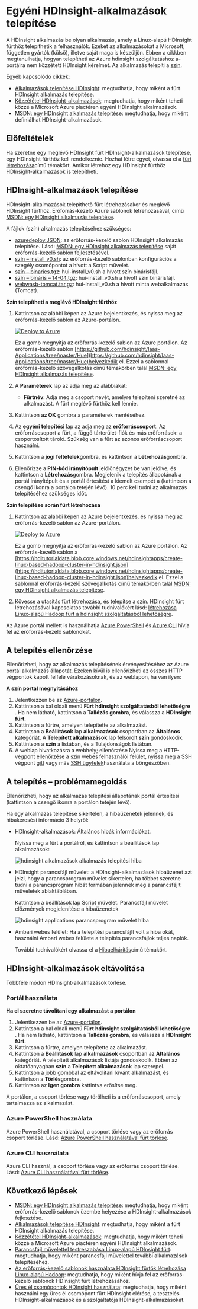 <properties
    pageTitle="A HDInsight Hadoop-alkalmazások telepítése |} Microsoft Azure"
    description="Megtudhatja, hogy miként HDInsight-alkalmazások telepítése a HDInsight-alkalmazásokat."
    services="hdinsight"
    documentationCenter=""
    authors="mumian"
    manager="jhubbard"
    editor="cgronlun"
    tags="azure-portal"/>

<tags
    ms.service="hdinsight"
    ms.devlang="na"
    ms.topic="hero-article"
    ms.tgt_pltfrm="na"
    ms.workload="big-data"
    ms.date="09/14/2016"
    ms.author="jgao"/>

# <a name="install-custom-hdinsight-applications"></a>Egyéni HDInsight-alkalmazások telepítése

A HDInsight alkalmazás be olyan alkalmazás, amely a Linux-alapú HDInsight fürthöz telepíthetik a felhasználók.  Ezeket az alkalmazásokat a Microsoft, független gyártók (külső), illetve saját maga is készüljön. Ebben a cikkben megtanulhatja, hogyan telepítheti az Azure hdinsight szolgáltatáshoz a-portálra nem közzétett HDInsight kérelmet. Az alkalmazás telepíti a [szín](http://gethue.com/). 

Egyéb kapcsolódó cikkek:

- [Alkalmazások telepítése HDInsight](hdinsight-apps-install-applications.md): megtudhatja, hogy miként a fürt HDInsight alkalmazás telepítése.
- [Közzététel HDInsight-alkalmazások](hdinsight-apps-publish-applications.md): megtudhatja, hogy miként teheti közzé a Microsoft Azure piactéren egyéni HDInsight alkalmazások.
- [MSDN: egy HDInsight alkalmazás telepítése](https://msdn.microsoft.com/library/mt706515.aspx): megtudhatja, hogy miként definiálhat HDInsight-alkalmazások.

 
## <a name="prerequisites"></a>Előfeltételek

Ha szeretne egy meglévő HDInsight fürt HDInsight-alkalmazások telepítése, egy HDInsight fürthöz kell rendelkeznie. Hozhat létre egyet, olvassa el a [fürt létrehozása](hdinsight-hadoop-linux-tutorial-get-started.md#create-cluster)című témakört. Amikor létrehoz egy HDInsight fürthöz HDInsight-alkalmazások is telepítheti.


## <a name="install-hdinsight-applications"></a>HDInsight-alkalmazások telepítése

HDInsight-alkalmazások telepíthető fürt létrehozásakor és meglévő HDInsight fürthöz. Erőforrás-kezelő Azure sablonok létrehozásával, című [MSDN: egy HDInsight alkalmazás telepítése](https://msdn.microsoft.com/library/mt706515.aspx).

A fájlok (szín) alkalmazás telepítéséhez szükséges:

- [azuredeploy.JSON](https://github.com/hdinsight/Iaas-Applications/blob/master/Hue/azuredeploy.json): az erőforrás-kezelő sablon HDInsight alkalmazás telepítése. Lásd: [MSDN: egy HDInsight alkalmazás telepítése](https://msdn.microsoft.com/library/mt706515.aspx) saját erőforrás-kezelő sablon fejlesztésével.
- [szín – install_v0.sh](https://github.com/hdinsight/Iaas-Applications/blob/master/Hue/scripts/Hue-install_v0.sh): az erőforrás-kezelő sablonban konfigurációs a szegély csomópontot a hívott a Script művelet. 
- [szín – binaries.tgz](https://hdiconfigactions.blob.core.windows.net/linuxhueconfigactionv01/hue-binaries-14-04.tgz): hui-install_v0.sh a hívott szín binárisfájl. 
- [szín – bináris – 14-04.tgz](https://hdiconfigactions.blob.core.windows.net/linuxhueconfigactionv01/hue-binaries-14-04.tgz): hui-install_v0.sh a hívott szín binárisfájl. 
- [webwasb-tomcat.tar.gz](https://hdiconfigactions.blob.core.windows.net/linuxhueconfigactionv01/webwasb-tomcat.tar.gz): hui-install_v0.sh a hívott minta webalkalmazás (Tomcat).

**Szín telepítheti a meglévő HDInsight fürthöz**

1. Kattintson az alábbi képen az Azure bejelentkezés, és nyissa meg az erőforrás-kezelő sablon az Azure-portálon. 

    <a href="https://portal.azure.com/#create/Microsoft.Template/uri/https%3A%2F%2Fraw.githubusercontent.com%2Fhdinsight%2FIaas-Applications%2Fmaster%2FHue%2Fazuredeploy.json" target="_blank"><img src="https://acom.azurecomcdn.net/80C57D/cdn/mediahandler/docarticles/dpsmedia-prod/azure.microsoft.com/en-us/documentation/articles/hdinsight-hbase-tutorial-get-started-linux/20160201111850/deploy-to-azure.png" alt="Deploy to Azure"></a>

    Ez a gomb megnyitja az erőforrás-kezelő sablon az Azure portálon.  Az erőforrás-kezelő sablon [https://github.com/hdinsight/Iaas-Applications/tree/master/Hue](https://github.com/hdinsight/Iaas-Applications/tree/master/Hue)helyezkedik el.  Ezzel a sablonnal erőforrás-kezelő szövegalkotás című témakörben talál [MSDN: egy HDInsight alkalmazás telepítése](https://msdn.microsoft.com/library/mt706515.aspx).
    
2. A **Paraméterek** lap az adja meg az alábbiakat:

    - **Fürtnév**: Adja meg a csoport nevét, amelyre telepíteni szeretné az alkalmazást. A fürt meglévő fürthöz kell lennie.
    
3. Kattintson **az OK** gombra a paraméterek mentéséhez.
4. Az **egyéni telepítési** lap az adja meg az **erőforráscsoport**.  Az erőforráscsoport a fürt, a függő tárterület-fiók és más erőforrások: a csoportosított tároló. Szükség van a fürt az azonos erőforráscsoport használni.
5. Kattintson a **jogi feltételek**gombra, és kattintson a **Létrehozás**gombra.
6. Ellenőrizze a **PIN-kód irányítópult** jelölőnégyzet be van jelölve, és kattintson a **Létrehozás**gombra. Megjelenik a telepítés állapotának a portál irányítópult és a portál értesítést a kiemelt csempét a (kattintson a csengő ikonra a portálon tetején lévő).  10 perc kell tudni az alkalmazás telepítéséhez szükséges időt.

**Szín telepítése során fürt létrehozása**

1. Kattintson az alábbi képen az Azure bejelentkezés, és nyissa meg az erőforrás-kezelő sablon az Azure-portálon. 

    <a href="https://portal.azure.com/#create/Microsoft.Template/uri/https%3A%2F%2Fhditutorialdata.blob.core.windows.net%2Fhdinsightapps%2Fcreate-linux-based-hadoop-cluster-in-hdinsight.json" target="_blank"><img src="https://acom.azurecomcdn.net/80C57D/cdn/mediahandler/docarticles/dpsmedia-prod/azure.microsoft.com/en-us/documentation/articles/hdinsight-hbase-tutorial-get-started-linux/20160201111850/deploy-to-azure.png" alt="Deploy to Azure"></a>

    Ez a gomb megnyitja az erőforrás-kezelő sablon az Azure portálon.  Az erőforrás-kezelő sablon a [https://hditutorialdata.blob.core.windows.net/hdinsightapps/create-linux-based-hadoop-cluster-in-hdinsight.json](https://hditutorialdata.blob.core.windows.net/hdinsightapps/create-linux-based-hadoop-cluster-in-hdinsight.json)helyezkedik el.  Ezzel a sablonnal erőforrás-kezelő szövegalkotás című témakörben talál [MSDN: egy HDInsight alkalmazás telepítése](https://msdn.microsoft.com/library/mt706515.aspx).

2. Kövesse a utasítás fürt létrehozása, és telepítse a szín. HDInsight fürt létrehozásával kapcsolatos további tudnivalókért lásd: [létrehozása Linux-alapú Hadoop fürt a hdinsight szolgáltatásból lehetőségre](hdinsight-hadoop-provision-linux-clusters.md).

Az Azure portál mellett is használhatja [Azure PowerShell](hdinsight-hadoop-create-linux-clusters-arm-templates.md#deploy-with-powershell) és [Azure CLI](hdinsight-hadoop-create-linux-clusters-arm-templates.md#deploy-with-azure-cli) hívja fel az erőforrás-kezelő sablonokat.

## <a name="validate-the-installation"></a>A telepítés ellenőrzése

Ellenőrizheti, hogy az alkalmazás telepítésének érvényesítéséhez az Azure portál alkalmazás állapotát. Ezeken kívül is ellenőrizheti az összes HTTP végpontok kapott felfelé várakozásoknak, és az weblapon, ha van ilyen:

**A szín portal megnyitásához**

1. Jelentkezzen be az [Azure-portálon](https://portal.azure.com).
2. Kattintson a bal oldali menü **Fürt hdinsight szolgáltatásból lehetőségre** .  Ha nem látható, kattintson a **Tallózás gombra**, és válassza a **HDInsight fürt**.
3. Kattintson a fürtre, amelyen telepítette az alkalmazást.
4. Kattintson a **Beállítások** lap **alkalmazások** csoportban az **Általános** kategóriát. A **Telepített alkalmazások** lap felsorolt **szín** gondoskodik.
5. Kattintson a **szín** a listában, és a Tulajdonságok listában.  
6. A weblap hivatkozásra a webhely; ellenőrzése Nyissa meg a HTTP-végpont ellenőrzése a szín webes felhasználói felület, nyissa meg a SSH végpont [gitt](hdinsight-hadoop-linux-use-ssh-windows.md) vagy más [SSH ügyfelek](hdinsight-hadoop-linux-use-ssh-unix.md)használata a böngészőben.
 
## <a name="troubleshoot-the-installation"></a>A telepítés – problémamegoldás

Ellenőrizheti, hogy az alkalmazás telepítési állapotának portál értesítési (kattintson a csengő ikonra a portálon tetején lévő). 


Ha egy alkalmazás telepítése sikertelen, a hibaüzenetek jelennek, és hibakeresési információ 3 helyről:

- HDInsight-alkalmazások: Általános hibák információkat.

    Nyissa meg a fürt a portálról, és kattintson a beállítások lap alkalmazások:

    ![hdinsight alkalmazások alkalmazás telepítési hiba](./media/hdinsight-apps-install-applications/hdinsight-apps-error.png)

- HDInsight parancsfájl művelet: a HDInsight-alkalmazások hibaüzenet azt jelzi, hogy a parancsprogram művelet sikertelen, ha többet szeretne tudni a parancsprogram hibát formában jelennek meg a parancsfájlt műveletek ablaktáblában.

    Kattintson a beállítások lap Script művelet. Parancsfájl művelet előzmények megjelenítése a hibaüzenetek

    ![hdinsight applications parancsprogram művelet hiba](./media/hdinsight-apps-install-applications/hdinsight-apps-script-action-error.png)
    
- Ambari webes felület: Ha a telepítési parancsfájlt volt a hiba okát, használni Ambari webes felülete a telepítés parancsfájlok teljes naplók.

    További tudnivalókért olvassa el a [Hibaelhárítás](hdinsight-hadoop-customize-cluster-linux.md#troubleshooting)című témakört.

## <a name="remove-hdinsight-applications"></a>HDInsight-alkalmazások eltávolítása

Többféle módon HDInsight-alkalmazások törlése.

### <a name="use-portal"></a>Portál használata

**Ha el szeretne távolítani egy alkalmazást a portálon**

1. Jelentkezzen be az [Azure-portálon](https://portal.azure.com).
2. Kattintson a bal oldali menü **Fürt hdinsight szolgáltatásból lehetőségre** .  Ha nem látható, kattintson a **Tallózás gombra**, és válassza a **HDInsight fürt**.
3. Kattintson a fürtre, amelyen telepítette az alkalmazást.
4. Kattintson a **Beállítások** lap **alkalmazások** csoportban az **Általános** kategóriát. A telepített alkalmazások listája gondoskodik. Ebben az oktatóanyagban **szín** a **Telepített alkalmazások** lap szerepel.
5. Kattintson a jobb gombbal az eltávolítani kívánt alkalmazást, és kattintson a **Törlés**gombra.
6. Kattintson az **Igen gombra** kattintva erősítse meg.

A portálon, a csoport törlése vagy törölheti is a erőforráscsoport, amely tartalmazza az alkalmazást.

### <a name="use-azure-powershell"></a>Azure PowerShell használata

Azure PowerShell használatával, a csoport törlése vagy az erőforrás csoport törlése. Lásd: [Azure PowerShell használatával fürt törlése](hdinsight-administer-use-powershell.md#delete-clusters).

### <a name="use-azure-cli"></a>Azure CLI használata

Azure CLI használ, a csoport törlése vagy az erőforrás csoport törlése. Lásd: [Azure CLI használatával fürt törlése](hdinsight-administer-use-command-line.md#delete-clusters).


## <a name="next-steps"></a>Következő lépések

- [MSDN: egy HDInsight alkalmazás telepítése](https://msdn.microsoft.com/library/mt706515.aspx): megtudhatja, hogy miként erőforrás-kezelő sablonok üzembe helyezése a HDInsight-alkalmazások fejlesztése.
- [Alkalmazások telepítése HDInsight](hdinsight-apps-install-applications.md): megtudhatja, hogy miként a fürt HDInsight alkalmazás telepítése.
- [Közzététel HDInsight-alkalmazások](hdinsight-apps-publish-applications.md): megtudhatja, hogy miként teheti közzé a Microsoft Azure piactéren egyéni HDInsight alkalmazások.
- [Parancsfájl művelettel testreszabása Linux-alapú HDInsight fürt](hdinsight-hadoop-customize-cluster-linux.md): megtudhatja, hogy miként parancsfájl művelettel további alkalmazások telepítéséhez.
- [Az erőforrás-kezelő sablonok használata HDInsight fürtök létrehozása Linux-alapú Hadoop](hdinsight-hadoop-create-linux-clusters-arm-templates.md): megtudhatja, hogy miként hívja fel az erőforrás-kezelő sablonok HDInsight fürt létrehozásához.
- [Üres él csomópontok HDInsight használata](hdinsight-apps-use-edge-node.md): megtudhatja, hogy miként használni egy üres él csomópont fürt HDInsight elérése, a tesztelés HDInsight-alkalmazások és a szolgáltatója HDInsight-alkalmazásokat.
